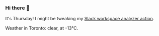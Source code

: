 ### Hi there :wave:

It's Thursday! I might be tweaking my [Slack workspace analyzer action](https://github.com/bewuethr/slack-analyzer).

Weather in Toronto: clear, at -13°C.
